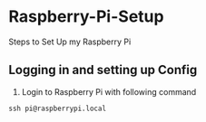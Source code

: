 # Raspberry-Pi-Setup
Steps to Set Up my Raspberry Pi

## Logging in and setting up Config

1. Login to Raspberry Pi with following command

```
ssh pi@raspberrypi.local
```


